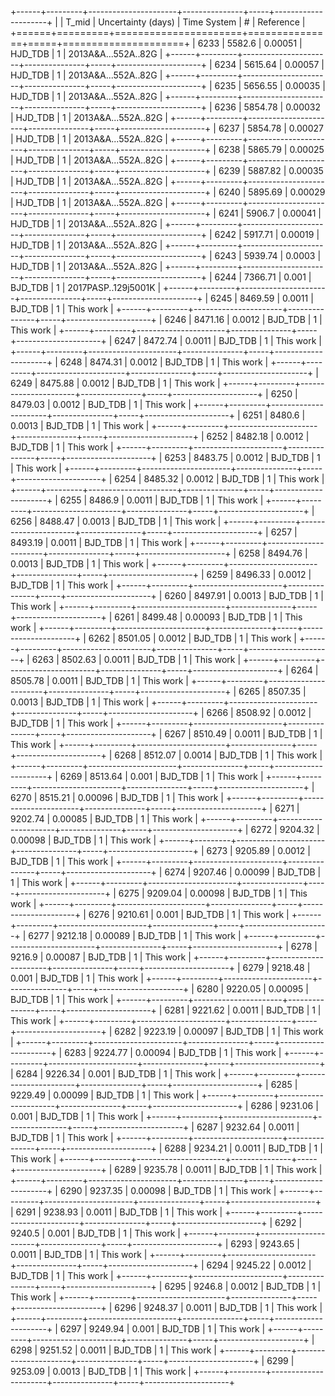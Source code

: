 +------+---------+----------------------+---------------+-----+---------------------+
|      |   T_mid |   Uncertainty (days) | Time System   |   # | Reference           |
+======+=========+======================+===============+=====+=====================+
| 6233 | 5582.6  |              0.00051 | HJD_TDB       |   1 | 2013A&A...552A..82G |
+------+---------+----------------------+---------------+-----+---------------------+
| 6234 | 5615.64 |              0.00057 | HJD_TDB       |   1 | 2013A&A...552A..82G |
+------+---------+----------------------+---------------+-----+---------------------+
| 6235 | 5656.55 |              0.00035 | HJD_TDB       |   1 | 2013A&A...552A..82G |
+------+---------+----------------------+---------------+-----+---------------------+
| 6236 | 5854.78 |              0.00032 | HJD_TDB       |   1 | 2013A&A...552A..82G |
+------+---------+----------------------+---------------+-----+---------------------+
| 6237 | 5854.78 |              0.00027 | HJD_TDB       |   1 | 2013A&A...552A..82G |
+------+---------+----------------------+---------------+-----+---------------------+
| 6238 | 5865.79 |              0.00025 | HJD_TDB       |   1 | 2013A&A...552A..82G |
+------+---------+----------------------+---------------+-----+---------------------+
| 6239 | 5887.82 |              0.00035 | HJD_TDB       |   1 | 2013A&A...552A..82G |
+------+---------+----------------------+---------------+-----+---------------------+
| 6240 | 5895.69 |              0.00029 | HJD_TDB       |   1 | 2013A&A...552A..82G |
+------+---------+----------------------+---------------+-----+---------------------+
| 6241 | 5906.7  |              0.00041 | HJD_TDB       |   1 | 2013A&A...552A..82G |
+------+---------+----------------------+---------------+-----+---------------------+
| 6242 | 5917.71 |              0.00019 | HJD_TDB       |   1 | 2013A&A...552A..82G |
+------+---------+----------------------+---------------+-----+---------------------+
| 6243 | 5939.74 |              0.0003  | HJD_TDB       |   1 | 2013A&A...552A..82G |
+------+---------+----------------------+---------------+-----+---------------------+
| 6244 | 7366.71 |              0.001   | BJD_TDB       |   1 | 2017PASP..129j5001K |
+------+---------+----------------------+---------------+-----+---------------------+
| 6245 | 8469.59 |              0.0011  | BJD_TDB       |   1 | This work           |
+------+---------+----------------------+---------------+-----+---------------------+
| 6246 | 8471.16 |              0.0012  | BJD_TDB       |   1 | This work           |
+------+---------+----------------------+---------------+-----+---------------------+
| 6247 | 8472.74 |              0.0011  | BJD_TDB       |   1 | This work           |
+------+---------+----------------------+---------------+-----+---------------------+
| 6248 | 8474.31 |              0.0012  | BJD_TDB       |   1 | This work           |
+------+---------+----------------------+---------------+-----+---------------------+
| 6249 | 8475.88 |              0.0012  | BJD_TDB       |   1 | This work           |
+------+---------+----------------------+---------------+-----+---------------------+
| 6250 | 8479.03 |              0.0012  | BJD_TDB       |   1 | This work           |
+------+---------+----------------------+---------------+-----+---------------------+
| 6251 | 8480.6  |              0.0013  | BJD_TDB       |   1 | This work           |
+------+---------+----------------------+---------------+-----+---------------------+
| 6252 | 8482.18 |              0.0012  | BJD_TDB       |   1 | This work           |
+------+---------+----------------------+---------------+-----+---------------------+
| 6253 | 8483.75 |              0.0012  | BJD_TDB       |   1 | This work           |
+------+---------+----------------------+---------------+-----+---------------------+
| 6254 | 8485.32 |              0.0012  | BJD_TDB       |   1 | This work           |
+------+---------+----------------------+---------------+-----+---------------------+
| 6255 | 8486.9  |              0.0011  | BJD_TDB       |   1 | This work           |
+------+---------+----------------------+---------------+-----+---------------------+
| 6256 | 8488.47 |              0.0013  | BJD_TDB       |   1 | This work           |
+------+---------+----------------------+---------------+-----+---------------------+
| 6257 | 8493.19 |              0.0011  | BJD_TDB       |   1 | This work           |
+------+---------+----------------------+---------------+-----+---------------------+
| 6258 | 8494.76 |              0.0013  | BJD_TDB       |   1 | This work           |
+------+---------+----------------------+---------------+-----+---------------------+
| 6259 | 8496.33 |              0.0012  | BJD_TDB       |   1 | This work           |
+------+---------+----------------------+---------------+-----+---------------------+
| 6260 | 8497.91 |              0.0013  | BJD_TDB       |   1 | This work           |
+------+---------+----------------------+---------------+-----+---------------------+
| 6261 | 8499.48 |              0.00093 | BJD_TDB       |   1 | This work           |
+------+---------+----------------------+---------------+-----+---------------------+
| 6262 | 8501.05 |              0.0012  | BJD_TDB       |   1 | This work           |
+------+---------+----------------------+---------------+-----+---------------------+
| 6263 | 8502.63 |              0.0011  | BJD_TDB       |   1 | This work           |
+------+---------+----------------------+---------------+-----+---------------------+
| 6264 | 8505.78 |              0.0011  | BJD_TDB       |   1 | This work           |
+------+---------+----------------------+---------------+-----+---------------------+
| 6265 | 8507.35 |              0.0013  | BJD_TDB       |   1 | This work           |
+------+---------+----------------------+---------------+-----+---------------------+
| 6266 | 8508.92 |              0.0012  | BJD_TDB       |   1 | This work           |
+------+---------+----------------------+---------------+-----+---------------------+
| 6267 | 8510.49 |              0.0011  | BJD_TDB       |   1 | This work           |
+------+---------+----------------------+---------------+-----+---------------------+
| 6268 | 8512.07 |              0.0014  | BJD_TDB       |   1 | This work           |
+------+---------+----------------------+---------------+-----+---------------------+
| 6269 | 8513.64 |              0.001   | BJD_TDB       |   1 | This work           |
+------+---------+----------------------+---------------+-----+---------------------+
| 6270 | 8515.21 |              0.00096 | BJD_TDB       |   1 | This work           |
+------+---------+----------------------+---------------+-----+---------------------+
| 6271 | 9202.74 |              0.00085 | BJD_TDB       |   1 | This work           |
+------+---------+----------------------+---------------+-----+---------------------+
| 6272 | 9204.32 |              0.00098 | BJD_TDB       |   1 | This work           |
+------+---------+----------------------+---------------+-----+---------------------+
| 6273 | 9205.89 |              0.0012  | BJD_TDB       |   1 | This work           |
+------+---------+----------------------+---------------+-----+---------------------+
| 6274 | 9207.46 |              0.00099 | BJD_TDB       |   1 | This work           |
+------+---------+----------------------+---------------+-----+---------------------+
| 6275 | 9209.04 |              0.00098 | BJD_TDB       |   1 | This work           |
+------+---------+----------------------+---------------+-----+---------------------+
| 6276 | 9210.61 |              0.001   | BJD_TDB       |   1 | This work           |
+------+---------+----------------------+---------------+-----+---------------------+
| 6277 | 9212.18 |              0.00089 | BJD_TDB       |   1 | This work           |
+------+---------+----------------------+---------------+-----+---------------------+
| 6278 | 9216.9  |              0.00087 | BJD_TDB       |   1 | This work           |
+------+---------+----------------------+---------------+-----+---------------------+
| 6279 | 9218.48 |              0.001   | BJD_TDB       |   1 | This work           |
+------+---------+----------------------+---------------+-----+---------------------+
| 6280 | 9220.05 |              0.00095 | BJD_TDB       |   1 | This work           |
+------+---------+----------------------+---------------+-----+---------------------+
| 6281 | 9221.62 |              0.0011  | BJD_TDB       |   1 | This work           |
+------+---------+----------------------+---------------+-----+---------------------+
| 6282 | 9223.19 |              0.00097 | BJD_TDB       |   1 | This work           |
+------+---------+----------------------+---------------+-----+---------------------+
| 6283 | 9224.77 |              0.00094 | BJD_TDB       |   1 | This work           |
+------+---------+----------------------+---------------+-----+---------------------+
| 6284 | 9226.34 |              0.001   | BJD_TDB       |   1 | This work           |
+------+---------+----------------------+---------------+-----+---------------------+
| 6285 | 9229.49 |              0.00099 | BJD_TDB       |   1 | This work           |
+------+---------+----------------------+---------------+-----+---------------------+
| 6286 | 9231.06 |              0.001   | BJD_TDB       |   1 | This work           |
+------+---------+----------------------+---------------+-----+---------------------+
| 6287 | 9232.64 |              0.0011  | BJD_TDB       |   1 | This work           |
+------+---------+----------------------+---------------+-----+---------------------+
| 6288 | 9234.21 |              0.0011  | BJD_TDB       |   1 | This work           |
+------+---------+----------------------+---------------+-----+---------------------+
| 6289 | 9235.78 |              0.0011  | BJD_TDB       |   1 | This work           |
+------+---------+----------------------+---------------+-----+---------------------+
| 6290 | 9237.35 |              0.00098 | BJD_TDB       |   1 | This work           |
+------+---------+----------------------+---------------+-----+---------------------+
| 6291 | 9238.93 |              0.0011  | BJD_TDB       |   1 | This work           |
+------+---------+----------------------+---------------+-----+---------------------+
| 6292 | 9240.5  |              0.001   | BJD_TDB       |   1 | This work           |
+------+---------+----------------------+---------------+-----+---------------------+
| 6293 | 9243.65 |              0.0011  | BJD_TDB       |   1 | This work           |
+------+---------+----------------------+---------------+-----+---------------------+
| 6294 | 9245.22 |              0.0012  | BJD_TDB       |   1 | This work           |
+------+---------+----------------------+---------------+-----+---------------------+
| 6295 | 9246.8  |              0.0012  | BJD_TDB       |   1 | This work           |
+------+---------+----------------------+---------------+-----+---------------------+
| 6296 | 9248.37 |              0.0011  | BJD_TDB       |   1 | This work           |
+------+---------+----------------------+---------------+-----+---------------------+
| 6297 | 9249.94 |              0.001   | BJD_TDB       |   1 | This work           |
+------+---------+----------------------+---------------+-----+---------------------+
| 6298 | 9251.52 |              0.0011  | BJD_TDB       |   1 | This work           |
+------+---------+----------------------+---------------+-----+---------------------+
| 6299 | 9253.09 |              0.0013  | BJD_TDB       |   1 | This work           |
+------+---------+----------------------+---------------+-----+---------------------+